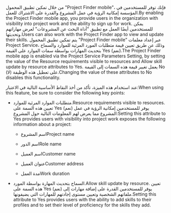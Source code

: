 <span data-ttu-id="444d3-101">من خلال تمكين تطبيق المحمول "Project Finder mobile"، فإنك توفر للمستخدمين في المؤسسة إمكانية الرؤية في عمل المشروع والقدرة على الاشتراك للعمل.</span><span class="sxs-lookup"><span data-stu-id="444d3-101">By enabling the Project Finder mobile app, you provide users in the organization with visibility into project work and the ability to sign up for work.</span></span> <span data-ttu-id="444d3-102">يمكن للمستخدمين أيضًا العمل مع تطبيق "أداة البحث عن المشروعات" لعرض مهاراتهم وتحديثها.</span><span class="sxs-lookup"><span data-stu-id="444d3-102">Users can also work with the Project Finder app to view and update their skills.</span></span> <span data-ttu-id="444d3-103">يتم تمكين تطبيق المحمول "Project Finder mobile" عبر إعداد معلمات Project Service، وذلك عن طريق تعيين قيمة متطلبات المورد المرئية للموارد والسماح بتحديث المهارات بواسطة سمات الموارد على القيمة Yes (نعم).</span><span class="sxs-lookup"><span data-stu-id="444d3-103">The Project Finder mobile app is enabled via the Project Service Parameters Setting, by setting the value of the Resource requirements visible to resources and Allow skill update by resource attributes to Yes.</span></span> <span data-ttu-id="444d3-104">يعمل تغيير قيمة هذه السمات إلى القيمة No (لا) على تعطيل هذه الوظيفة.</span><span class="sxs-lookup"><span data-stu-id="444d3-104">Changing the value of these attributes to No disables this functionality.</span></span>  
  
 <span data-ttu-id="444d3-105">عند استخدام هذه الميزة، تأكد من أخذ النقاط الأساسية التالية في الاعتبار:</span><span class="sxs-lookup"><span data-stu-id="444d3-105">When using this feature, be sure to consider the following key points:</span></span>  
  
-   <span data-ttu-id="444d3-106">متطلبات الموارد المرئية للموارد.</span><span class="sxs-lookup"><span data-stu-id="444d3-106">Resource requirements visible to resources.</span></span> <span data-ttu-id="444d3-107">تعيين هذه السمة على Yes (نعم) يوفر للمستخدمين إمكانية الرؤية في عمل المشروع مما يعرض لهم المعلومات التالية حول المشروع:</span><span class="sxs-lookup"><span data-stu-id="444d3-107">Setting this attribute to Yes provides users with visibility into project work exposes the following information about a project:</span></span>  
  
    -   <span data-ttu-id="444d3-108">اسم المشروع</span><span class="sxs-lookup"><span data-stu-id="444d3-108">Project name</span></span>  
  
    -   <span data-ttu-id="444d3-109">اسم الدور</span><span class="sxs-lookup"><span data-stu-id="444d3-109">Role name</span></span>  
  
    -   <span data-ttu-id="444d3-110">اسم العميل</span><span class="sxs-lookup"><span data-stu-id="444d3-110">Customer name</span></span>  
  
    -   <span data-ttu-id="444d3-111">عنوان العميل</span><span class="sxs-lookup"><span data-stu-id="444d3-111">Customer address</span></span>  
  
    -   <span data-ttu-id="444d3-112">مدة العمل</span><span class="sxs-lookup"><span data-stu-id="444d3-112">Work duration</span></span>  
  
-   <span data-ttu-id="444d3-113">السماح بتحديث المهارة بواسطة المورد.</span><span class="sxs-lookup"><span data-stu-id="444d3-113">Allow skill update by resource.</span></span> <span data-ttu-id="444d3-114">تعيين هذه السمة على Yes (نعم) يوفر للمستخدمين القدرة على إضافة مهارات إلى ملفاتهم الشخصية وتعيين مستوى إجادتهم للمهارات التي يضيفونها.</span><span class="sxs-lookup"><span data-stu-id="444d3-114">Setting this attribute to Yes provides users with the ability to add skills to their profiles and to set their level of proficiency for the skills they add.</span></span>